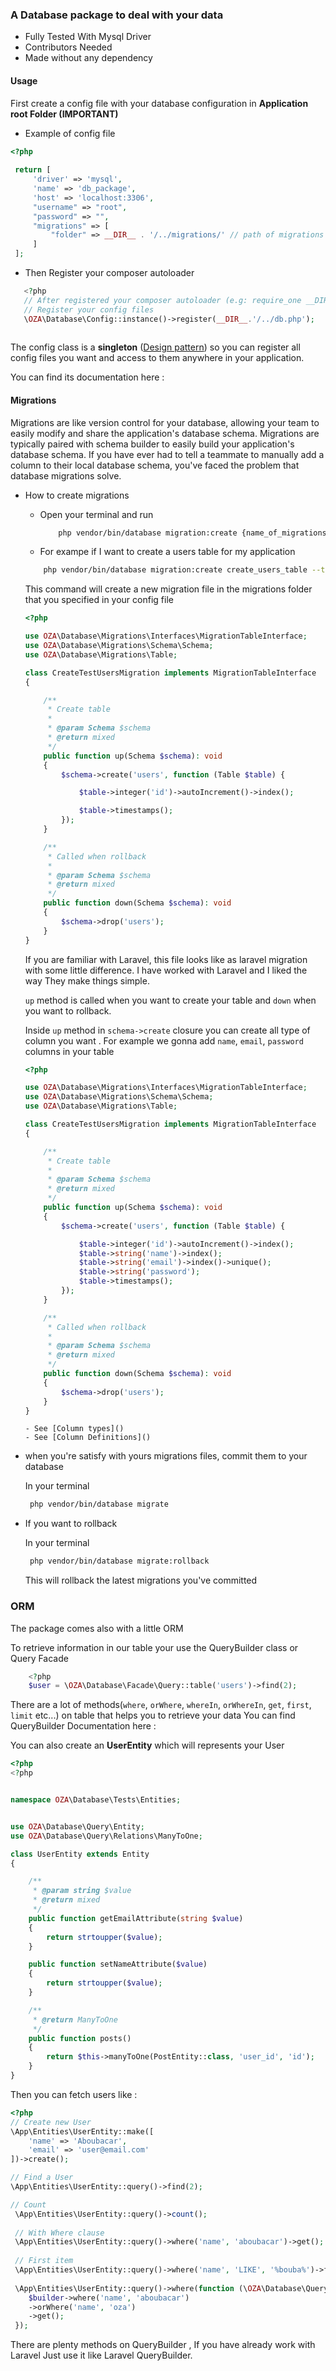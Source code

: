 ### A Database package to deal with your data
- Fully Tested With Mysql Driver
- Contributors Needed
- Made without any dependency
#### Usage
First create a config file with your database configuration in **Application root Folder (IMPORTANT)**
- Example of config file
```php 
<?php
 
 return [
     'driver' => 'mysql',
     'name' => 'db_package',
     'host' => 'localhost:3306',
     "username" => "root",
     "password" => "",
     "migrations" => [
         "folder" => __DIR__ . '/../migrations/' // path of migrations folder ( #important )
     ]
 ];
```
- Then Register your composer autoloader 
```php
   <?php
   // After registered your composer autoloader (e.g: require_one __DIR_."/../vendor/autoload.php"
   // Register your config files
   \OZA\Database\Config::instance()->register(__DIR__.'/../db.php');
   
```
   The config class is a **singleton** ([Design pattern](https://sourcemaking.com/design_patterns/singleton/php/1))  so you can register all config files you want and 
   access to them anywhere in your application.
   
   You can find its documentation here : 
   
#### Migrations
Migrations are like version control for your database, allowing your team to easily modify and share the application's database schema. 
Migrations are typically paired with  schema builder to easily build your application's database schema. 
If you have ever had to tell a teammate to manually add a column to their local database schema, 
you've faced the problem that database migrations solve.
- How to create migrations

  * Open your terminal and run 
    
    ```bash
        php vendor/bin/database migration:create {name_of_migrations} --table={name_of_table_you_want_to_create}
    ```
    
   * For exampe if I want to create a users table for my application    
    ```bash
        php vendor/bin/database migration:create create_users_table --table=users
    ``` 
    This command will create a new migration file in the migrations folder that you specified in your config file
    ```php
    <?php
    
    use OZA\Database\Migrations\Interfaces\MigrationTableInterface;
    use OZA\Database\Migrations\Schema\Schema;
    use OZA\Database\Migrations\Table;
    
    class CreateTestUsersMigration implements MigrationTableInterface
    {
    
        /**
         * Create table
         *
         * @param Schema $schema
         * @return mixed
         */
        public function up(Schema $schema): void
        {
            $schema->create('users', function (Table $table) {
    
                $table->integer('id')->autoIncrement()->index();
    
                $table->timestamps();
            });
        }
    
        /**
         * Called when rollback
         *
         * @param Schema $schema
         * @return mixed
         */
        public function down(Schema $schema): void
        {
            $schema->drop('users');
        }
    }
    ```
    If you are familiar with Laravel, this file looks like as laravel migration with some little difference.
    I have worked with Laravel and I liked the way They make things simple. 
    
    `up` method is called when you want to create your table and `down` when you want to rollback.
    
    Inside `up` method in `schema->create` closure you can create all type of column you want . For example we gonna add 
    `name`, `email`, `password` columns in your table
    
     ```php
     <?php
     
     use OZA\Database\Migrations\Interfaces\MigrationTableInterface;
     use OZA\Database\Migrations\Schema\Schema;
     use OZA\Database\Migrations\Table;
     
     class CreateTestUsersMigration implements MigrationTableInterface
     {
     
         /**
          * Create table
          *
          * @param Schema $schema
          * @return mixed
          */
         public function up(Schema $schema): void
         {
             $schema->create('users', function (Table $table) {
     
                 $table->integer('id')->autoIncrement()->index();
                 $table->string('name')->index();
                 $table->string('email')->index()->unique();
                 $table->string('password');
                 $table->timestamps();
             });
         }
     
         /**
          * Called when rollback
          *
          * @param Schema $schema
          * @return mixed
          */
         public function down(Schema $schema): void
         {
             $schema->drop('users');
         }
     }
     ```   
      - See [Column types]()
      - See [Column Definitions]()
- when you're satisfy with yours migrations files, commit them to your database
   
  In your terminal
  ```bash
   php vendor/bin/database migrate
  ``` 
- If you want to rollback 
       
  In your terminal
  ```bash
   php vendor/bin/database migrate:rollback
  ``` 
  This will rollback the latest migrations you've committed

### ORM
The package comes also with a little ORM
    
To retrieve information in our table your use the QueryBuilder class or Query Facade

```php
    <?php
    $user = \OZA\Database\Facade\Query::table('users')->find(2);
```

There are a lot of methods(`where`, `orWhere`, `whereIn`, `orWhereIn`, `get`, `first`, `limit` etc...) on table that helps you to retrieve your data
You can find QueryBuilder Documentation here :  

You can also create an **UserEntity** which will represents your User

```php
<?php
<?php


namespace OZA\Database\Tests\Entities;


use OZA\Database\Query\Entity;
use OZA\Database\Query\Relations\ManyToOne;

class UserEntity extends Entity
{

    /**
     * @param string $value
     * @return mixed
     */
    public function getEmailAttribute(string $value)
    {
        return strtoupper($value);
    }

    public function setNameAttribute($value)
    {
        return strtoupper($value);
    }

    /**
     * @return ManyToOne
     */
    public function posts()
    {
        return $this->manyToOne(PostEntity::class, 'user_id', 'id');
    }
}
```

 Then you can fetch users like : 
 ```php
 <?php
 // Create new User
 \App\Entities\UserEntity::make([
     'name' => 'Aboubacar',
     'email' => 'user@email.com'
])->create();
 
 // Find a User
 \App\Entities\UserEntity::query()->find(2);
 
 // Count
  \App\Entities\UserEntity::query()->count();
  
  // With Where clause
  \App\Entities\UserEntity::query()->where('name', 'aboubacar')->get();
  
  // First item
  \App\Entities\UserEntity::query()->where('name', 'LIKE', '%bouba%')->first();
  
  \App\Entities\UserEntity::query()->where(function (\OZA\Database\Query\QueryBuilder $builder) {
     $builder->where('name', 'aboubacar')
     ->orWhere('name', 'oza')
     ->get(); 
  });
 ```
 There are plenty methods on QueryBuilder , If you have already work with Laravel
 Just use it like Laravel QueryBuilder.